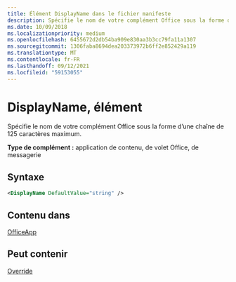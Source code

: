 ```yaml
---
title: Élément DisplayName dans le fichier manifeste
description: Spécifie le nom de votre complément Office sous la forme d’une chaîne de 125 caractères maximum.
ms.date: 10/09/2018
ms.localizationpriority: medium
ms.openlocfilehash: 6455672d2db54ba909e830aa3b3cc79fa11a1307
ms.sourcegitcommit: 1306faba8694dea203373972b6ff2e852429a119
ms.translationtype: MT
ms.contentlocale: fr-FR
ms.lasthandoff: 09/12/2021
ms.locfileid: "59153055"
---
```

# <a name="displayname-element"></a>DisplayName, élément

Spécifie le nom de votre complément Office sous la forme d’une chaîne de 125 caractères maximum.

**Type de complément :** application de contenu, de volet Office, de messagerie

## <a name="syntax"></a>Syntaxe

```XML
<DisplayName DefaultValue="string" />
```

## <a name="contained-in"></a>Contenu dans

[OfficeApp](officeapp.md)


## <a name="can-contain"></a>Peut contenir

[Override](override.md)

